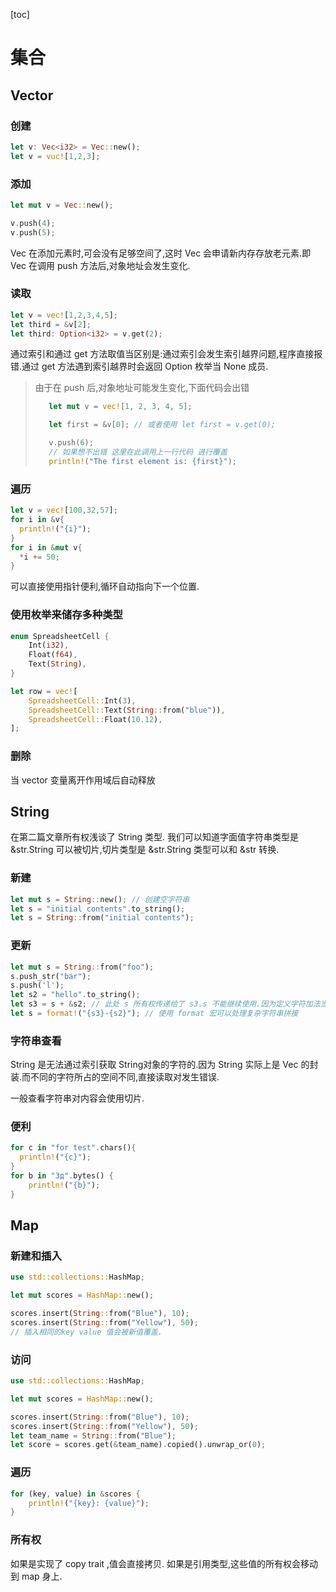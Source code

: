 [toc]

# 集合

## Vector

### 创建

```rust
let v: Vec<i32> = Vec::new();
let v = vuc![1,2,3];
```

### 添加

```rust
let mut v = Vec::new();

v.push(4);
v.push(5);
```

Vec 在添加元素时,可会没有足够空间了,这时 Vec 会申请新内存存放老元素.即 Vec 在调用 push 方法后,对象地址会发生变化.

### 读取

```rust
let v = vec![1,2,3,4,5];
let third = &v[2];
let third: Option<i32> = v.get(2);
```

通过索引和通过 get 方法取值当区别是:通过索引会发生索引越界问题,程序直接报错.通过 get 方法遇到索引越界时会返回 Option 枚举当 None 成员.

> 由于在 push 后,对象地址可能发生变化,下面代码会出错
> ```rust
>    let mut v = vec![1, 2, 3, 4, 5];
>
>    let first = &v[0]; // 或者使用 let first = v.get(0);
>
>    v.push(6);
>    // 如果想不出错 这里在此调用上一行代码 进行覆盖
>    println!("The first element is: {first}");
> ```

### 遍历

```rust
let v = vec![100,32,57];
for i in &v{
  println!("{i}");
}
for i in &mut v{
  *i += 50;
}
```

可以直接使用指针便利,循环自动指向下一个位置.

### 使用枚举来储存多种类型

```rust
enum SpreadsheetCell {
    Int(i32),
    Float(f64),
    Text(String),
}

let row = vec![
    SpreadsheetCell::Int(3),
    SpreadsheetCell::Text(String::from("blue")),
    SpreadsheetCell::Float(10.12),
];
```

### 删除

当 vector 变量离开作用域后自动释放

## String

在第二篇文章所有权浅谈了 String 类型. 我们可以知道字面值字符串类型是 &str.String 可以被切片,切片类型是 &str.String 类型可以和 &str 转换.

### 新建

```rust
let mut s = String::new(); // 创建空字符串
let s = "initial contents".to_string();
let s = String::from("initial contents");
```

### 更新

```rust
let mut s = String::from("foo");
s.push_str("bar");
s.push('l');
let s2 = "hello".to_string();
let s3 = s + &s2; // 此处 s 所有权传递给了 s3.s 不能继续使用.因为定义字符加法当函数如下 `fn add(self, s: &str) -> String {`
let s = format!("{s3}-{s2}"); // 使用 format 宏可以处理复杂字符串拼接
```

### 字符串查看

String 是无法通过索引获取 String对象的字符的.因为 String 实际上是 Vec<u8> 的封装.而不同的字符所占的空间不同,直接读取对发生错误.

一般查看字符串对内容会使用切片.

### 便利

```rust
for c in "for test".chars(){
  println!("{c}");
}
for b in "Зд".bytes() {
    println!("{b}");
}
```

## Map

### 新建和插入

```rust
use std::collections::HashMap;

let mut scores = HashMap::new();

scores.insert(String::from("Blue"), 10);
scores.insert(String::from("Yellow"), 50);
// 插入相同的key value 值会被新值覆盖.
```

### 访问

```rust
use std::collections::HashMap;

let mut scores = HashMap::new();

scores.insert(String::from("Blue"), 10);
scores.insert(String::from("Yellow"), 50);
let team_name = String::from("Blue");
let score = scores.get(&team_name).copied().unwrap_or(0);
```

### 遍历

```rust
for (key, value) in &scores {
    println!("{key}: {value}");
}
```

### 所有权

如果是实现了 copy trait ,值会直接拷贝.
如果是引用类型,这些值的所有权会移动到 map 身上.


